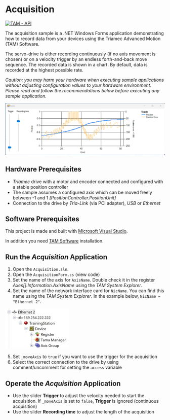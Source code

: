 # Acquisition

[![TAM - API](https://img.shields.io/static/v1?label=TAM&message=API&color=b51839)](https://www.triamec.com/en/tam-api.html)

The acquisition sample is a .NET Windows Forms application demonstrating how to record data from your devices using the Triamec Advanced Motion (TAM) Software.

The servo-drive is either recording continuously (if no axis movement is chosen) or on a velocity trigger by an endless forth-and-back move sequence.
The recorded data is shown in a chart. By default, data is recorded at the highest possible rate.

*Caution: you may harm your hardware when executing sample applications
without adjusting configuration values to your hardware environment.
Please read and follow the recommendations below
before executing any sample application.*

![TAM Acquisition](./doc/Acquisition_Movement.png)

## Hardware Prerequisites

- *Triamec* drive with a motor and encoder connected and configured with a stable position controller
- The sample assumes a configured axis which can be moved freely between -1 and 1 *[PositionController.PositionUnit]*
- Connection to the drive by *Tria-Link* (via PCI adapter), *USB* or *Ethernet*

## Software Prerequisites

This project is made and built with [Microsoft Visual Studio](https://visualstudio.microsoft.com/en/).

In addition you need [TAM Software](https://www.triamec.com/en/tam-software-support.html) installation.

## Run the *Acquisition* Application

1. Open the `Acquisition.sln`.
2. Open the `AcquisitionForm.cs` (view code)
3. Set the name of the axis for `AxisName`. Double check it in the register *Axes[].Information.AxisName* using the *TAM System Explorer*.
4. Set the name of the network interface card for `NicName`. You can find this name using the *TAM System Explorer*. In the example below, `NicName = "Ethernet 2"`.

![TAM Acquisition](./doc/Network_NicName.png)

5. Set `_moveAxis` to `true` if you want to use the trigger for the acquisition
6. Select the correct connection to the drive by using comment/uncomment for setting the `access` variable 

## Operate the *Acquisition* Application

- Use the slider **Trigger** to adjust the velocity needed to start the acquisition. If `_moveAxis` is set to `false`, **Trigger** is ignored (continuous acquisition)
- Use the slider **Recording time** to adjust the length of the acquisition

